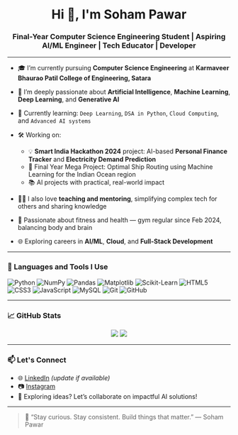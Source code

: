 <h1 align="center">Hi 👋, I'm Soham Pawar</h1>
<h3 align="center">Final-Year Computer Science Engineering Student | Aspiring AI/ML Engineer | Tech Educator | Developer</h3>

---

- 🎓 I’m currently pursuing **Computer Science Engineering** at **Karmaveer Bhaurao Patil College of Engineering, Satara**

- 🚀 I’m deeply passionate about **Artificial Intelligence**, **Machine Learning**, **Deep Learning**, and **Generative AI**

- 🧠 Currently learning: `Deep Learning`, `DSA in Python`, `Cloud Computing`, and `Advanced AI systems`

- 🛠️ Working on:
  - 💡 **Smart India Hackathon 2024** project: AI-based **Personal Finance Tracker** and **Electricity Demand Prediction**
  - 🧪 Final Year Mega Project: Optimal Ship Routing using Machine Learning for the Indian Ocean region
  - 📚 AI projects with practical, real-world impact

- 👨‍🏫 I also love **teaching and mentoring**, simplifying complex tech for others and sharing knowledge

- 💪 Passionate about fitness and health — gym regular since Feb 2024, balancing body and brain

- 🌐 Exploring careers in **AI/ML**, **Cloud**, and **Full-Stack Development**

---

### 🧰 Languages and Tools I Use

![Python](https://img.shields.io/badge/-Python-333?style=flat&logo=python)
![NumPy](https://img.shields.io/badge/-NumPy-333?style=flat&logo=numpy)
![Pandas](https://img.shields.io/badge/-Pandas-333?style=flat&logo=pandas)
![Matplotlib](https://img.shields.io/badge/-Matplotlib-333?style=flat&logo=matplotlib)
![Scikit-Learn](https://img.shields.io/badge/-Scikit--Learn-333?style=flat&logo=scikit-learn)
![HTML5](https://img.shields.io/badge/-HTML5-333?style=flat&logo=html5)
![CSS3](https://img.shields.io/badge/-CSS3-333?style=flat&logo=css3)
![JavaScript](https://img.shields.io/badge/-JavaScript-333?style=flat&logo=javascript)
![MySQL](https://img.shields.io/badge/-MySQL-333?style=flat&logo=mysql)
![Git](https://img.shields.io/badge/-Git-333?style=flat&logo=git)
![GitHub](https://img.shields.io/badge/-GitHub-333?style=flat&logo=github)

---

### 📈 GitHub Stats

<p align="center">
  <img src="https://github-readme-stats.vercel.app/api?username=Sohamm25&show_icons=true&theme=github_dark" />
  <img src="https://github-readme-stats.vercel.app/api/top-langs/?username=Sohamm25&layout=compact&theme=github_dark" />
</p>

---

### 📫 Let's Connect

- 🌐 [LinkedIn](https://www.linkedin.com/in/sohampawar25) *(update if available)*
- 📷 [Instagram](https://instagram.com/soham_pawar_25)
- 🧠 Exploring ideas? Let’s collaborate on impactful AI solutions!

---

> 💬 “Stay curious. Stay consistent. Build things that matter.” — Soham Pawar
